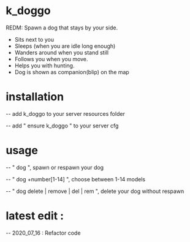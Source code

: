 # k_doggo
REDM: Spawn a dog that stays by your side.

- Sits next to you
- Sleeps (when you are idle long enough)
- Wanders around when you stand still
- Follows you when you move.
- Helps you with hunting. 
- Dog is shown as companion(blip) on the map

# installation
-- add k_doggo to your server resources folder

-- add " ensure k_doggo " to your server cfg

# usage
-- " dog ", spawn or respawn your dog

-- " dog +number[1-14] ", choose between 1-14 models

-- " dog delete | remove | del | rem ", delete your dog without respawn

# latest edit : 
-- 2020_07_16 : Refactor code
